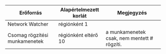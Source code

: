 | Erőforrás | Alapértelmezett korlát | Megjegyzés |
| --- | --- | --- |
| Network Watcher | régiónként 1  | |
| Csomag rögzítési munkamenetek |régiónként eltérő 10 |a munkamenetek csak, nem mentett # rögzíti. |


